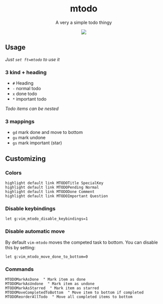 <h1 align="center">mtodo</h1>
<p align="center">A very a simple todo thingy</p>
<p align="center">
  <img src="https://i.imgur.com/eNX2ucF.png">
</p>

## Usage

_Just `set ft=mtodo` to use it_

### 3 kind + heading

- `#` Heading
- `-` normal todo
- `x` done todo
- `*` important todo

_Todo items can be nested_

### 3 mappings

- `gd` mark done and move to bottom
- `gu` mark undone
- `gs` mark important (star)


## Customizing

### Colors

```
highlight default link MTODOTitle SpecialKey
highlight default link MTODOPending Normal
highlight default link MTODODone Comment
highlight default link MTODOImportant Question
```


### Disable keybindings

```
let g:vim_mtodo_disable_keybindings=1
```

### Disable automatic move

By default `vim-mtodo` moves the competed task to bottom. You can disable this by setting:

```
let g:vim_mtodo_move_done_to_bottom=0
```

### Commands

```
MTODOMarkAsDone  " Mark item as done
MTODOMarkAsUndone  " Mark item as undone
MTODOMarkAsStarred  " Mark item as starred
MTODOMoveCompletedToBottom  " Move item to bottom if completed
MTODOReorderAllTodo  " Move all completed items to bottom
```

